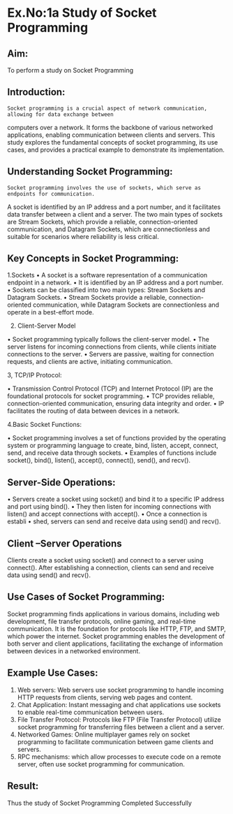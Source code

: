 # Ex.No:1a  			Study of Socket Programming

## Aim: 
To perform a study on Socket Programming
## Introduction:

 	Socket programming is a crucial aspect of network communication, allowing for data exchange between 
computers over a network. It forms the backbone of various networked applications, enabling communication 
between clients and servers. This study explores the fundamental concepts of socket programming, its use 
cases, and provides a practical example to demonstrate its implementation.
## Understanding Socket Programming:
	Socket programming involves the use of sockets, which serve as endpoints for communication.
A socket is identified by an IP address and a port number, and it facilitates data transfer between a
client and a server. The two main types of sockets are Stream Sockets, which provide a reliable,
connection-oriented communication, and Datagram Sockets, which are connectionless and suitable for
scenarios where reliability is less critical.
## Key Concepts in Socket Programming:
1.Sockets
•	A socket is a software representation of a communication endpoint in a network.
•	It is identified by an IP address and a port number.
•	Sockets can be classified into two main types: Stream Sockets and Datagram Sockets.
•	Stream Sockets provide a reliable, connection-oriented communication, while Datagram
Sockets are connectionless and operate in a best-effort mode.

2. Client-Server Model

•	Socket programming typically follows the client-server model.
•	The server listens for incoming connections from clients, while clients initiate connections
to the server.
•	Servers are passive, waiting for connection requests, and clients are active, initiating
communication.

3, TCP/IP Protocol:

•	Transmission Control Protocol (TCP) and Internet Protocol (IP) are the foundational protocols
for socket programming.
•	TCP provides reliable, connection-oriented communication, ensuring data integrity and order.
•	IP facilitates the routing of data between devices in a network.

4.Basic Socket Functions:

•	Socket programming involves a set of functions provided by the operating system or programming
language to create, bind, listen, accept, connect, send, and receive data through sockets.
•	Examples of functions include socket(), bind(), listen(), accept(), connect(), send(), and recv().

## Server-Side Operations:

•	Servers create a socket using socket() and bind it to a specific IP address and port using bind().
•	They then listen for incoming connections with listen() and accept connections with accept().
•	Once a connection is establi
•	shed, servers can send and receive data using send() and recv().

## Client –Server Operations

Clients create a socket using socket() and connect to a server using connect().
After establishing a connection, clients can send and receive data using send() and recv().

## Use Cases of Socket Programming:
Socket programming finds applications in various domains, including web development, file transfer protocols, 
online gaming, and real-time communication. It is the foundation for protocols like HTTP, FTP, and SMTP, which 
power the internet. Socket programming enables the development of both server and client applications, facilitating 
the exchange of information between devices in a networked environment.
## Example Use Cases:

1.	Web servers: Web servers use socket programming to handle incoming HTTP requests from clients, serving web pages and content.
2.	Chat Application: Instant messaging and chat applications use sockets to enable real-time communication between users.
3.	File Transfer Protocol: Protocols like FTP (File Transfer Protocol) utilize socket programming for transferring files between a client and a server.
4.	Networked Games: Online multiplayer games rely on socket programming to facilitate communication between game clients and servers.
5.	RPC mechanisms: which allow processes to execute code on a remote server, often use socket programming for communication.


## Result:
Thus the study of Socket Programming Completed Successfully
